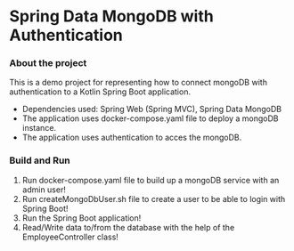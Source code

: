 # Spring Data MongoDB with Authentication

### About the project
This is a demo project for representing how to connect mongoDB with authentication to a Kotlin Spring Boot application.
* Dependencies used: Spring Web (Spring MVC), Spring Data MongoDB
* The application uses docker-compose.yaml file to deploy a mongoDB instance.
* The application uses authentication to acces the mongoDB.

### Build and Run
1. Run docker-compose.yaml file to build up a mongoDB service with an admin user!
2. Run createMongoDbUser.sh file to create a user to be able to login with Spring Boot!
3. Run the Spring Boot application!
4. Read/Write data to/from the database with the help of the EmployeeController class!